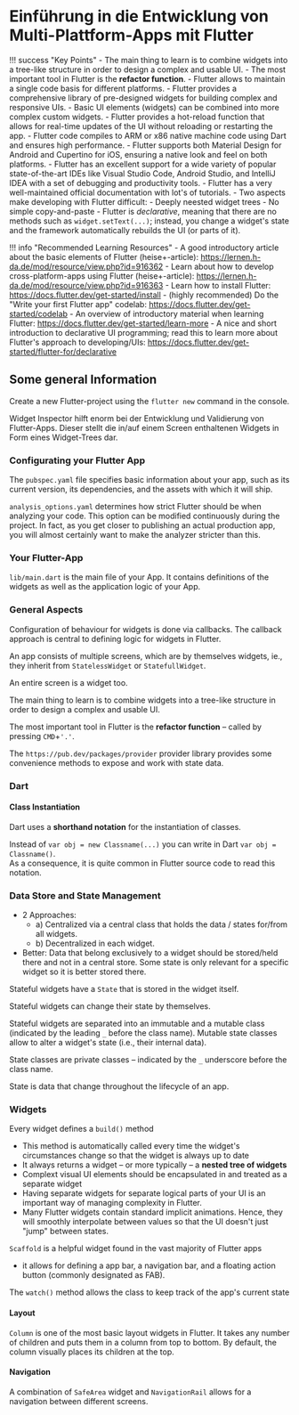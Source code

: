 # Einführung in die Entwicklung von Multi-Plattform-Apps mit Flutter

!!! success "Key Points"
    - The main thing to learn is to combine widgets into a tree-like structure in order to design a complex and usable UI.
    - The most important tool in Flutter is the __refactor function__.
    - Flutter allows to maintain a single code basis for different platforms.
    - Flutter provides a comprehensive library of pre-designed widgets for building complex and responsive UIs.
    - Basic UI elements (widgets) can be combined into more complex custom widgets.
    - Flutter provides a hot-reload function that allows for real-time updates of the UI without reloading or restarting the app.
    - Flutter code compiles to ARM or x86 native machine code using Dart and ensures high performance.
    - Flutter supports both Material Design for Android and Cupertino for iOS, ensuring a native look and feel on both platforms.
    - Flutter has an excellent support for a wide variety of popular state-of-the-art IDEs like Visual Studio Code, Android Studio, and IntelliJ IDEA with a set of debugging and productivity tools.
    - Flutter has a very well-maintained official documentation with lot's of tutorials.
    - Two aspects make developing with Flutter difficult:
        - Deeply neested widget trees 
        - No simple copy-and-paste
    - Flutter is *declarative*, meaning that there are no methods such as `widget.setText(...)`; instead, you change a widget's state and the framework automatically rebuilds the UI (or parts of it).
  


!!! info "Recommended Learning Resources"
    - A good introductory article about the basic elements of Flutter (heise+-article): <https://lernen.h-da.de/mod/resource/view.php?id=916362>
    - Learn about how to develop cross-platform-apps using Flutter (heise+-article): <https://lernen.h-da.de/mod/resource/view.php?id=916363>
    - Learn how to install Flutter: <https://docs.flutter.dev/get-started/install>
    - (highly recommended) Do the "Write your first Flutter app" codelab: <https://docs.flutter.dev/get-started/codelab>
    - An overview of introductory material when learning Flutter: <https://docs.flutter.dev/get-started/learn-more>
    - A nice and short introduction to declarative UI programming; read this to learn more about Flutter's approach to developing/UIs: <https://docs.flutter.dev/get-started/flutter-for/declarative>




## Some general Information

Create a new Flutter-project using the `flutter new` command in the console.

Widget Inspector hilft enorm bei der Entwicklung und Validierung von Flutter-Apps. Dieser stellt die in/auf einem Screen enthaltenen Widgets in Form eines Widget-Trees dar.


### Configurating your Flutter App

The `pubspec.yaml` file specifies basic information about your app, such as its current version, its dependencies, and the assets with which it will ship.

`analysis_options.yaml` determines how strict Flutter should be when analyzing your code.
This option can be modified continuously during the project. In fact, as you get closer to publishing an actual production app, you will almost certainly want to make the analyzer stricter than this.


### Your Flutter-App

`lib/main.dart` is the main file of your App. It contains definitions of the widgets as well as the application logic of your App.



### General Aspects

Configuration of behaviour for widgets is done via callbacks. The callback approach is central to defining logic for widgets in Flutter.

An app consists of multiple screens, which are by themselves widgets, ie., they inherit from `StatelessWidget` or `StatefullWidget`.

An entire screen is a widget too.

The main thing to learn is to combine widgets into a tree-like structure in order to design a complex and usable UI.

The most important tool in Flutter is the __refactor function__ – called by pressing `CMD`+`'.'`.

The `https://pub.dev/packages/provider` provider library provides some convenience methods to expose and work with state data.

### Dart

#### Class Instantiation

Dart uses a **shorthand notation** for the instantiation of classes.

Instead of `var obj = new Classname(...)` you can write in Dart `var obj = Classname()`.  
As a consequence, it is quite common in Flutter source code to read this notation.



### Data Store and State Management

- 2 Approaches: 
    - a) Centralized via a central class that holds the data / states for/from all widgets.
    - b) Decentralized in each widget.
- Better: Data that belong exclusively to a widget should be stored/held there and not in a central store. Some state is only relevant for a specific widget so it is better stored there.

Stateful widgets have a `State` that is stored in the widget itself.

Stateful widgets can change their state by themselves.

Stateful widgets are separated into an immutable and a mutable class (indicated by the leading `_` before the class name). Mutable state classes allow to alter a widget's state (i.e., their internal data).

State classes are private classes – indicated by the `_` underscore before the class name.

State is data that change throughout the lifecycle of an app.







### Widgets

Every widget defines a `build()` method 

- This method is automatically called every time the widget's circumstances change so that the widget is always up to date
- It always returns a widget – or more typically – a **nested tree of widgets**
- Complext visual UI elements should be encapsulated in and treated as a separate widget
- Having separate widgets for separate logical parts of your UI is an important way of managing complexity in Flutter.
- Many Flutter widgets contain standard implicit animations. Hence, they will smoothly interpolate between values so that the UI doesn't just "jump" between states. 


`Scaffold` is a helpful widget found in the vast majority of Flutter apps
- it allows for defining a app bar, a navigation bar, and a floating action button (commonly designated as FAB).

The `watch()` method allows the class to keep track of the app's current state


#### Layout

`Column` is one of the most basic layout widgets in Flutter. It takes any number of children and puts them in a column from top to bottom. By default, the column visually places its children at the top.


#### Navigation

A combination of `SafeArea` widget and `NavigationRail` allows for a navigation between different screens.
